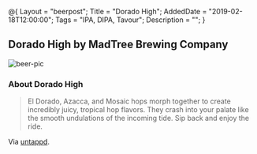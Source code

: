 @{ 
 Layout = "beerpost"; 
 Title = "Dorado High"; 
 AddedDate = "2019-02-18T12:00:00"; 
 Tags = "IPA, DIPA, Tavour"; 
 Description = ""; 
 } 
 

## Dorado High by MadTree Brewing Company

![beer-pic]

### About Dorado High

> El Dorado, Azacca, and Mosaic hops morph together to create incredibly juicy, tropical hop flavors. They crash into your palate like the smooth undulations of the incoming tide. Sip back and enjoy the ride.

Via [untappd][untappd-url].

[untappd-url]: <https://untappd.com/b/madtree-brewing-company-dorado-high/2790865>
[beer-pic]: https://jasonpowley.com/assets/img/2019-02-18-dorado-high.jpeg "Dorado High by MadTree Brewing Company"
